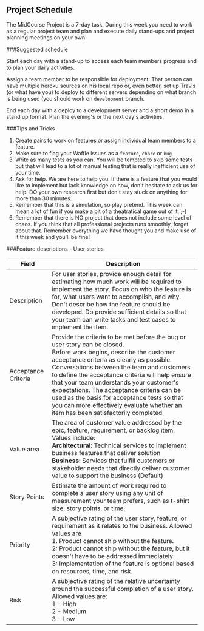 ## Project Schedule

The MidCourse Project is a 7-day task. During this week you need to work as a regular project team and  plan and execute daily stand-ups and project planning meetings on your own. 

###Suggested schedule

Start each day with a stand-up to access each team members progress and to plan your daily activities. 

Assign a team member to be responsible for deployment. That person can have multiple heroku sources on his local repo or, even better, set up Travis (or what have you) to deploy to different servers depending on what branch is being used (you should work on `development` branch. 

End each day with a deploy to a development server and a short demo in a stand up format. Plan the evening's or the next day's activities. 

###Tips and Tricks
1. Create pairs to work on features or assign individual team members to a feature. 
2. Make sure to flag your Waffle issues as a `feature`, `chore` or `bug`
3. Write as many tests as you can. You will be tempted to skip some tests but that will lead to a lot of manual testing that is really inefficient use of your time. 
4. Ask for help. We are here to help you. If there is a feature that you would like to implement but lack knowledge on how, don't hesitate to ask us for help. DO your own research first but don't stay stuck on anything for more than 30 minutes. 
5. Remember that this is a simulation, so play pretend. This week can mean a lot of fun if you make a bit of a theatratical game out of it. ;-)
6. Remember that there is NO project that does not include some level of chaos. If you think that all professional projects runs smoothly, forget about that. Remember everything we have thought you and make use of it this week and you'll be fine!

###Feature descriptions - User stories

| Field               | Description                                                                                                                                                                                                                                                                                                                                                                                                                                                                                  |
|---------------------|----------------------------------------------------------------------------------------------------------------------------------------------------------------------------------------------------------------------------------------------------------------------------------------------------------------------------------------------------------------------------------------------------------------------------------------------------------------------------------------------|
| Description         | For user stories, provide enough detail for estimating how much work will be required to implement the story. Focus on who the feature is for, what users want to accomplish, and why. Don't describe how the feature should be developed. Do provide sufficient details so that your team can write tasks and test cases to implement the item.                                                                                                                                             |
| Acceptance Criteria | Provide the criteria to be met before the bug or user story can be closed. <br>Before work begins, describe the customer acceptance criteria as clearly as possible. Conversations between the team and customers to define the acceptance criteria will help ensure that your team understands your customer's expectations. The acceptance criteria can be used as the basis for acceptance tests so that you can more effectively evaluate whether an item has been satisfactorily completed. |
| Value area          | The area of customer value addressed by the epic, feature, requirement, or backlog item. Values include: <br><strong>Architectural:</strong> Technical services to implement business features that deliver solution <br><strong>Business:</strong> Services that fulfill customers or stakeholder needs that directly deliver customer value to support the business (Default)                                                                                                                                                       |
| Story Points        | Estimate the amount of work required to complete a user story using any unit of measurement your team prefers, such as t-shirt size, story points, or time.                                                                                                                                                                                                                                                                                                                                  |
| Priority            | A subjective rating of the user story, feature, or requirement as it relates to the business. Allowed values are <br>1. Product cannot ship without the feature. <br>2: Product cannot ship without the feature, but it doesn't have to be addressed immediately. <br>3: Implementation of the feature is optional based on resources, time, and risk.                                                                                                                                                   |
| Risk                | A subjective rating of the relative uncertainty around the successful completion of a user story. Allowed values are:   <br>1 - High <br>2 - Medium <br>3 - Low                                                                                                                                                                                                                                                                                                                                       |



